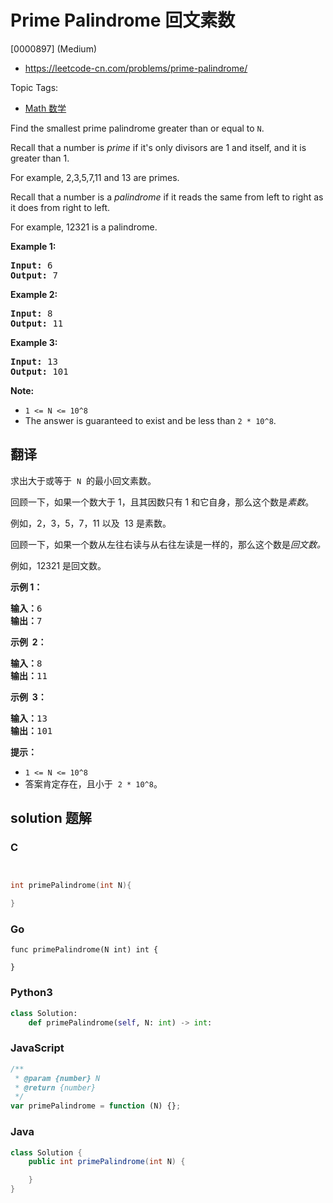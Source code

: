 # Prime Palindrome 回文素数

[0000897] (Medium)

- https://leetcode-cn.com/problems/prime-palindrome/

Topic Tags:

- [Math 数学](https://leetcode-cn.com/tag/math/)

Find the smallest prime palindrome greater than or equal to `N`.

Recall that a number is _prime_ if it's only divisors are 1 and itself, and it is greater than 1.

For example, 2,3,5,7,11 and 13 are primes.

Recall that a number is a _palindrome_ if it reads the same from left to right as it does from right to left.

For example, 12321 is a palindrome.

**Example 1:**

<pre><strong>Input: </strong><span id="example-input-1-1">6</span>
<strong>Output: </strong><span id="example-output-1">7</span>
</pre>

**Example 2:**

<pre><strong>Input: </strong><span id="example-input-2-1">8</span>
<strong>Output: </strong><span id="example-output-2">11</span>
</pre>

**Example 3:**

<pre><strong>Input: </strong><span id="example-input-3-1">13</span>
<strong>Output: </strong><span id="example-output-3">101</span></pre>

**Note:**

- `1 <= N <= 10^8`
- The answer is guaranteed to exist and be less than `2 * 10^8`.

## 翻译

求出大于或等于  `N`  的最小回文素数。

回顾一下，如果一个数大于 1，且其因数只有 1 和它自身，那么这个数是*素数*。

例如，2，3，5，7，11 以及  13 是素数。

回顾一下，如果一个数从左往右读与从右往左读是一样的，那么这个数是*回文数。*

例如，12321 是回文数。

**示例 1：**

<pre><strong>输入：</strong>6
<strong>输出：</strong>7
</pre>

**示例  2：**

<pre><strong>输入：</strong>8
<strong>输出：</strong>11
</pre>

**示例  3：**

<pre><strong>输入：</strong>13
<strong>输出：</strong>101</pre>

**提示：**

- `1 <= N <= 10^8`
- 答案肯定存在，且小于  `2 * 10^8`。

## solution 题解

### C

```c


int primePalindrome(int N){

}


```

### Go

```golang
func primePalindrome(N int) int {

}
```

### Python3

```python
class Solution:
    def primePalindrome(self, N: int) -> int:

```

### JavaScript

```javascript
/**
 * @param {number} N
 * @return {number}
 */
var primePalindrome = function (N) {};
```

### Java

```java
class Solution {
    public int primePalindrome(int N) {

    }
}
```
